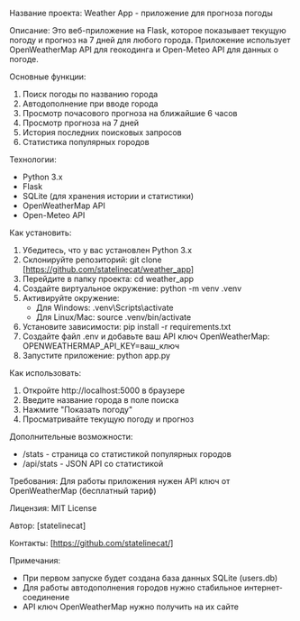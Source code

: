 
Название проекта: Weather App - приложение для прогноза погоды

Описание:
Это веб-приложение на Flask, которое показывает текущую погоду и прогноз на 7 дней для любого города. Приложение использует OpenWeatherMap API для геокодинга и Open-Meteo API для данных о погоде.

Основные функции:
1. Поиск погоды по названию города
2. Автодополнение при вводе города
3. Просмотр почасового прогноза на ближайшие 6 часов
4. Просмотр прогноза на 7 дней
5. История последних поисковых запросов
6. Статистика популярных городов

Технологии:
- Python 3.x
- Flask
- SQLite (для хранения истории и статистики)
- OpenWeatherMap API
- Open-Meteo API

Как установить:
1. Убедитесь, что у вас установлен Python 3.x
2. Склонируйте репозиторий: git clone [https://github.com/statelinecat/weather_app]
3. Перейдите в папку проекта: cd weather_app
4. Создайте виртуальное окружение: python -m venv .venv
5. Активируйте окружение:
   - Для Windows: .venv\Scripts\activate
   - Для Linux/Mac: source .venv/bin/activate
6. Установите зависимости: pip install -r requirements.txt
7. Создайте файл .env и добавьте ваш API ключ OpenWeatherMap:
   OPENWEATHERMAP_API_KEY=ваш_ключ
8. Запустите приложение: python app.py

Как использовать:
1. Откройте http://localhost:5000 в браузере
2. Введите название города в поле поиска
3. Нажмите "Показать погоду"
4. Просматривайте текущую погоду и прогноз

Дополнительные возможности:
- /stats - страница со статистикой популярных городов
- /api/stats - JSON API со статистикой

Требования:
Для работы приложения нужен API ключ от OpenWeatherMap (бесплатный тариф)

Лицензия:
MIT License

Автор:
[statelinecat]

Контакты:
[https://github.com/statelinecat/]

Примечания:
- При первом запуске будет создана база данных SQLite (users.db)
- Для работы автодополнения городов нужно стабильное интернет-соединение
- API ключ OpenWeatherMap нужно получить на их сайте

